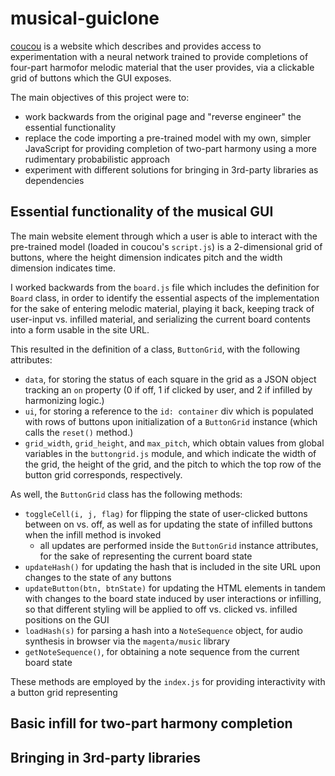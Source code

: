 # musical-guiclone

[coucou](https://coconet.glitch.me/#) is a website which describes and provides access to 
experimentation with a neural network trained to provide completions of four-part harmofor melodic material that the user provides, via a clickable grid of buttons which the GUI exposes.

The main objectives of this project were to:
* work backwards from the original page and "reverse engineer" the essential functionality
* replace the code importing a pre-trained model with my own, simpler JavaScript for 
  providing completion of two-part harmony using a more rudimentary probabilistic approach
* experiment with different solutions for bringing in 3rd-party libraries as dependencies

## Essential functionality of the musical GUI

The main website element through which a user is able to interact with the pre-trained model
(loaded in coucou's `script.js`) is a 2-dimensional grid of buttons, where the height dimension
indicates pitch and the width dimension indicates time. 

I worked backwards from the `board.js` file which includes the definition for `Board` class,
in order to identify the essential aspects of the implementation for the sake of entering 
melodic material, playing it back, keeping track of user-input vs. infilled material, and serializing
the current board contents into a form usable in the site URL. 

This resulted in the definition of a class, `ButtonGrid`, with the following attributes:
* `data`, for storing the status of each square in the grid as a JSON object tracking an 
  `on` property (0 if off, 1 if clicked by user, and 2 if infilled by harmonizing logic.)
* `ui`, for storing a reference to the `id: container` div which is populated with rows of buttons
  upon initialization of a `ButtonGrid` instance (which calls the `reset()` method.)
* `grid_width`, `grid_height`, and `max_pitch`, which obtain values from global variables in the 
  `buttongrid.js` module, and which indicate the width of the grid, the height of the grid, and the 
  pitch to which the top row of the button grid corresponds, respectively.
  
As well, the `ButtonGrid` class has the following methods:
* `toggleCell(i, j, flag)` for flipping the state of user-clicked buttons between on vs. off, 
  as well as for updating the state of infilled buttons when the infill method is invoked
  - all updates are performed inside the `ButtonGrid` instance attributes, for the sake of 
    representing the current board state
* `updateHash()` for updating the hash that is included in the site URL upon changes to the state
  of any buttons
* `updateButton(btn, btnState)` for updating the HTML elements in tandem with changes to the board 
  state induced by user interactions or infilling, so that different styling will be applied to off 
  vs. clicked vs. infilled positions on the GUI
* `loadHash(s)` for parsing a hash into a `NoteSequence` object, for audio synthesis in browser 
  via the `magenta/music` library 
* `getNoteSequence()`, for obtaining a note sequence from the current board state

These methods are employed by the `index.js` for providing interactivity with a button grid representing


## Basic infill for two-part harmony completion

## Bringing in 3rd-party libraries



